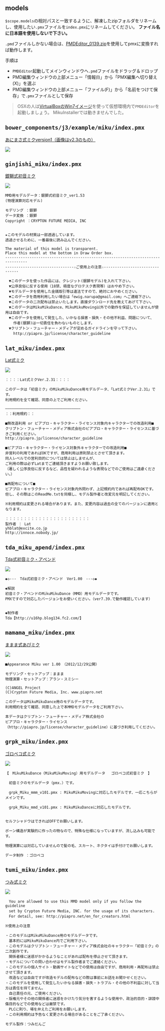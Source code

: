models
---

>
`$scope.models`の相対パスと一致するように、解凍したzipフォルダをリネームし、使用したい`.pmx`ファイルを`index.pmx`にリネームしてください。
__ファイル名に日本語を使用しないで下さい。__

`.pmd`ファイルしかない場合は、[PMDEditor_0139.zip](http://kkhk22.seesaa.net/article/282933265.html)を使用してpmxに変換すれば動作します。

手順は
* `PMDEditor`起動してメインウィンドウへ`.pmd`ファイルをドラッグ＆ドロップ
* PMD編集ウィンドウの上部メニュー「情報(I)」から「PMX編集へ切り替え(X)」を選ぶ
* PMD編集ウィンドウの上部メニュー「ファイル(F)」から「名前をつけて保存」で`.pmx`ファイルとして保存

> OSXの人は[VirtualBoxのWin7イメージ](https://dev.modern.ie/tools/vms/mac/)を使って仮想環境内で`PMDEditor`を起動しましょう。
> MikuInstallerでは動きませんでした。

## `bower_components/j3/example/miku/index.pmx`

[あにまさ式ミクversion1（画像はv2.3のもの）](https://github.com/59naga/j3)

![](http://lohas.nicoseiga.jp/priv/c1c18232861f26f51f62fb5ea47e427bfe88aabb/1444010433/1475988)

## `ginjishi_miku/index.pmx`

[銀獅式初音ミク](http://seiga.nicovideo.jp/seiga/im3891427)

![](http://lohas.nicoseiga.jp//thumb/3891427l?)

```
MMD用モデルデータ：銀獅式初音ミク_ver1.53
(物理演算対応モデル)

モデリング ：銀獅
データ変換 ：銀獅
Copyright ：CRYPTON FUTURE MEDIA, INC


★このモデルの材質は一部透過しています。
透過させるために、一番最後に読み込んでください。

The material of this model is transparent.
Place this model at the bottom in Draw Order box.
--------------------------------------------------------------------------------
-------------------------------☆ご使用上の注意☆-------------------------------

　▼このデータを使った作品には、クレジット(銀獅モデル)を入れて下さい。
　▼公序良俗に反する使用（18禁、極度なグロテスク表現等）はおやめ下さい。
　▼モデルデータを使用した金銭取引等は違法ですので、絶対におやめください。
　▼このデータを商用利用したい場合は「ewig.narupa@gmail.com」へご連絡下さい。
　▼このデータの二次配布は禁止いたします。直接ダウンロード先を教えてあげて下さい。
　▼このデータはMikuMikuDance、MikuMikuMoving以外での動作を保証していませんが使用は自由です。
　▼このデータを使用して発生した、いかなる損害・損失・その他不利益、問題について、
  　作者(銀獅)は一切責任を負わないものとします。
　▼クリプトン・フューチャー・メディアが定めるガイドラインを守って下さい。
  　http://piapro.jp/license/character_guideline
```

## `lat_miku/index.pmx`

[Lat式ミク](http://seiga.nicovideo.jp/seiga/im3688289)

![](http://lohas.nicoseiga.jp//thumb/3688289l?)

```
：：：：Lat式ミクVer.2.31：：：：

このデータは「初音ミク」のMikuMikuDance用モデルデータ、「Lat式ミクVer.2.31」です。
利用規約を全て確認、同意の上でご利用ください。

――――――――――――――――――――――――――――――――――
：：利用規約：：

■無改造利用 or ピアプロ・キャラクター・ライセンス対象内キャラクターでの改造利用■
クリプトン・フューチャー・メディア株式会社のピアプロ・キャラクター・ライセンスに基づきご利用ください。
http://piapro.jp/license/character_guideline

■ピアプロ・キャラクター・ライセンス対象外キャラクターでの改造利用■
非営利の利用であればOKですが、商用利用は原則禁止とさせて頂きます。
同人レベルでの営利目的については禁止はしませんが、
ご利用の際は必ずLatまでご連絡頂きますようお願い致します。
（著しく公序良俗に反するなど、品性を疑われるような表現などでのご使用はご遠慮ください。）

■再配布について■
ピアプロ・キャラクター・ライセンス対象内外問わず、上記規約内であれば再配布OKです。
但し、その際はこのReadMe.txtを同梱し、モデル製作者と改変元を明記してください。

※利用規約は変更される場合があります。また、変更内容は過去の全てのバージョンに適用となります。

：：：：：：：：：：：：：：：：：：：：：：：
製作者 ： Lat
yhblat@excite.co.jp
http://innoce.nobody.jp/
```

## `tda_miku_apend/index.pmx`

[Tda式初音ミク・アペンド](http://lohas.nicoseiga.jp/o/ceba9957511ccf00a71e53ece2537c67e002baa7/1444008814/2018614)

![](http://lohas.nicoseiga.jp//thumb/2018614l?)

```
◆◇---　Tda式初音ミク・アペンド　Ver1.00　---◇◆

◆解説
初音ミク・アペンドのMikuMikuDance（MMD）用モデルデータです。
PMXですので対応したバージョンをお使いください。（ver7.39.で動作確認しています）


◆制作者
Tda【http://u16hp.blog134.fc2.com/】
```

## `mamama_miku/index.pmx`

[ままま式あぴミク](http://piapro.jp/t/KPU3)

![](http://c1.piapro.jp/mimg/dtuhicgnptro9jc3_20121229020229_0740_0500.png)

```
■Appearance Miku ver 1.00　（2012/12/29公開）

モデリング・セットアップ：ままま
物理演算・セットアップ：アラン・スミシー

(C)ANGEL Project
(C)Crypton Future Media, Inc. www.piapro.net

このデータはMikuMikuDance用のモデルデータです。
利用規約を全て確認、同意した上で本MMDモデルデータをご利用下さい。

本データはクリプトン・フューチャー・メディア株式会社の
ピアプロ・キャラクター・ライセンス（http://piapro.jp/license/character_guideline）に基づき利用してください。
```

## `grpk_miku/index.pmx`

[ゴロペコ式ミク](http://seiga.nicovideo.jp/seiga/im3860553)

![](http://lohas.nicoseiga.jp//thumb/3860553l?)

```
【　MikuMikuDance（MikuMikuMoving）用モデルデータ　 ゴロペコ式初音ミク　】

　初音ミクのモデルデータ（pmx.）です。

　grpk_Miku_mmm_v101.pmx : MikuMikuMovingに対応したモデルです、一応こちらがメインです。

　grpk_Miku_mmd_v101.pmx : MikuMikuDanceに対応したモデルです。


セルフシャドウはできればOFFでお願いします。

ボーン構造が実験的に作ったの物なので、特殊な仕様になっていますが、流し込みも可能です。

物理演算には対応していませんので髪の毛、スカート、ネクタイは手付けでお願いします。

データ制作 ：ゴロペコ
```

## `tumi_miku/index.pmx`

[つみ式ミク](http://www.nicovideo.jp/watch/sm27427927)

![](http://lohas.nicoseiga.jp//thumb/5303246i?)

```
　You are allowed to use this MMD model only if you follow the guideline
　set by Crypton Future Media, INC. for the usage of its characters.
　For detail, see: http://piapro.net/en_for_creators.html

※使用上の注意

・このモデルはMikuMikuDance用のモデルデータです。
　基本的にはMikuMikuDance内でご利用下さい。
・このモデルはクリプトン・フューチャー・メディア株式会社のキャラクター「初音ミク」の二次創作です。
　関係者様に迷惑がかかるようなことがあれば配布を停止させて頂きます。
・モデルについての問い合わせはモデル製作者までご連絡ください。
・このモデルの個人サイト・動画サイトなどでの使用は自由ですが、商用利用・再配布は禁止させて頂きます。
　改造などは自由ですが改造モデルの配布などの際は事前にお話をお聞かせください。
・このモデルを使用して発生したいかなる損害・損失・トラブル・その他の不利益に対して当方は責任を持てません。
　自己責任の元、ご使用ください。
・版権元やその他の関係者に迷惑をかけたり気分を害するような使用や、政治的目的・誹謗中傷目的などでの使用などは厳禁です。
　PLCに則り、場を弁えたご利用をお願いします。
・この利用規約は予告なく変更される場合があることをご了承ください。

モデル製作：つみだんご
```
